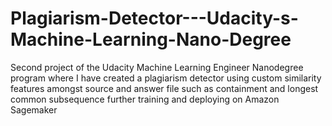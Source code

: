 # Plagiarism-Detector---Udacity-s-Machine-Learning-Nano-Degree

Second project of the Udacity Machine Learning Engineer Nanodegree program where I have created a plagiarism detector using custom similarity features amongst source and answer file such as containment and longest common subsequence further training and deploying on Amazon Sagemaker

